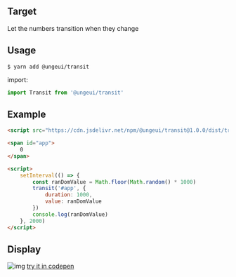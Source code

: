 ## Target

Let the numbers transition when they change

## Usage

```shell
$ yarn add @ungeui/transit
```
import:

```js
import Transit from '@ungeui/transit'
```

## Example

```html
<script src="https://cdn.jsdelivr.net/npm/@ungeui/transit@1.0.0/dist/transit.umd.min.js"></script>

<span id="app">
    0
</span>

<script>
    setInterval(() => {
        const ranDomValue = Math.floor(Math.random() * 1000)
        transit('#app', {
            duration: 1000,
            value: ranDomValue
        })
        console.log(ranDomValue)
    }, 2000) 
</script>
```

## Display
![img](https://img-blog.csdnimg.cn/52395997fe4b46d0897815c3eed6da0c.gif)
[try it in codepen](https://codepen.io/peterroe/pen/ZEXpWrY?editors=1111)
